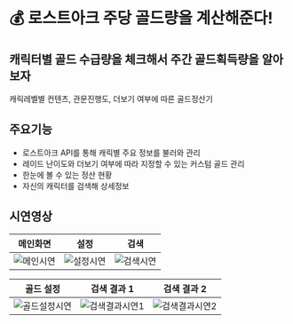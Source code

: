 # 💰 로스트아크 주당 골드량을 계산해준다!

## 캐릭터별 골드 수급량을 체크해서 주간 골드획득량을 알아보자

캐릭레벨별 컨텐츠, 관문진행도, 더보기 여부에 따른 골드정산기

## 주요기능
- 로스트아크 API를 통해 캐릭별 주요 정보를 불러와 관리
- 레이드 난이도와 더보기 여부에 따라 지정할 수 있는 커스텀 골드 관리
- 한눈에 볼 수 있는 정산 현황
- 자신의 캐릭터를 검색해 상세정보

## 시연영상
|메인화면|설정|검색|
|:---:|:---:|:---:|
|![메인시연](https://github.com/hongmyeoun/GoldCalc/assets/139526068/c0f1705e-c3a4-47d3-9ad9-a36950fe2e43)|![설정시연](https://github.com/hongmyeoun/GoldCalc/assets/139526068/64ed8b48-c914-4a9c-a660-8e0fd29442ff)|![검색시연](https://github.com/hongmyeoun/GoldCalc/assets/139526068/8c2db553-48c4-432d-8627-5e7dbbbefa41)|

|골드 설정|검색 결과 1|검색 결과 2|
|:---:|:---:|:---:|
|![골드설정시연](https://github.com/hongmyeoun/GoldCalc/assets/139526068/bbfcee46-1964-4f8f-8a56-9b070778d660)|![검색결과시연1](https://github.com/hongmyeoun/GoldCalc/assets/139526068/32808ed0-05ab-4097-b472-65d3d0c87497)|![검색결과시연2](https://github.com/hongmyeoun/GoldCalc/assets/139526068/b8abcc10-935f-4dd4-b462-d45db75ad940)|
